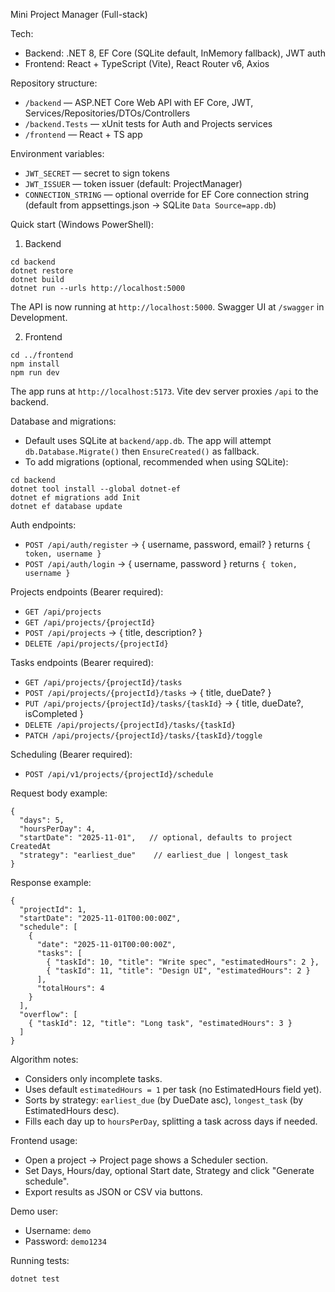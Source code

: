 Mini Project Manager (Full-stack)

Tech:
- Backend: .NET 8, EF Core (SQLite default, InMemory fallback), JWT auth
- Frontend: React + TypeScript (Vite), React Router v6, Axios

Repository structure:
- `/backend` — ASP.NET Core Web API with EF Core, JWT, Services/Repositories/DTOs/Controllers
- `/backend.Tests` — xUnit tests for Auth and Projects services
- `/frontend` — React + TS app

Environment variables:
- `JWT_SECRET` — secret to sign tokens
- `JWT_ISSUER` — token issuer (default: ProjectManager)
- `CONNECTION_STRING` — optional override for EF Core connection string (default from appsettings.json → SQLite `Data Source=app.db`)

Quick start (Windows PowerShell):
1) Backend
```
cd backend
dotnet restore
dotnet build
dotnet run --urls http://localhost:5000
```
The API is now running at `http://localhost:5000`. Swagger UI at `/swagger` in Development.

2) Frontend
```
cd ../frontend
npm install
npm run dev
```
The app runs at `http://localhost:5173`. Vite dev server proxies `/api` to the backend.

Database and migrations:
- Default uses SQLite at `backend/app.db`. The app will attempt `db.Database.Migrate()` then `EnsureCreated()` as fallback.
- To add migrations (optional, recommended when using SQLite):
```
cd backend
dotnet tool install --global dotnet-ef
dotnet ef migrations add Init
dotnet ef database update
```

Auth endpoints:
- `POST /api/auth/register` → { username, password, email? } returns `{ token, username }`
- `POST /api/auth/login` → { username, password } returns `{ token, username }`

Projects endpoints (Bearer required):
- `GET /api/projects`
- `GET /api/projects/{projectId}`
- `POST /api/projects` → { title, description? }
- `DELETE /api/projects/{projectId}`

Tasks endpoints (Bearer required):
- `GET /api/projects/{projectId}/tasks`
- `POST /api/projects/{projectId}/tasks` → { title, dueDate? }
- `PUT /api/projects/{projectId}/tasks/{taskId}` → { title, dueDate?, isCompleted }
- `DELETE /api/projects/{projectId}/tasks/{taskId}`
- `PATCH /api/projects/{projectId}/tasks/{taskId}/toggle`

Scheduling (Bearer required):
- `POST /api/v1/projects/{projectId}/schedule`

Request body example:
```
{
  "days": 5,
  "hoursPerDay": 4,
  "startDate": "2025-11-01",   // optional, defaults to project CreatedAt
  "strategy": "earliest_due"    // earliest_due | longest_task
}
```

Response example:
```
{
  "projectId": 1,
  "startDate": "2025-11-01T00:00:00Z",
  "schedule": [
    {
      "date": "2025-11-01T00:00:00Z",
      "tasks": [
        { "taskId": 10, "title": "Write spec", "estimatedHours": 2 },
        { "taskId": 11, "title": "Design UI", "estimatedHours": 2 }
      ],
      "totalHours": 4
    }
  ],
  "overflow": [
    { "taskId": 12, "title": "Long task", "estimatedHours": 3 }
  ]
}
```

Algorithm notes:
- Considers only incomplete tasks.
- Uses default `estimatedHours = 1` per task (no EstimatedHours field yet).
- Sorts by strategy: `earliest_due` (by DueDate asc), `longest_task` (by EstimatedHours desc).
- Fills each day up to `hoursPerDay`, splitting a task across days if needed.

Frontend usage:
- Open a project → Project page shows a Scheduler section.
- Set Days, Hours/day, optional Start date, Strategy and click "Generate schedule".
- Export results as JSON or CSV via buttons.

Demo user:
- Username: `demo`
- Password: `demo1234`

Running tests:
```
dotnet test
```
